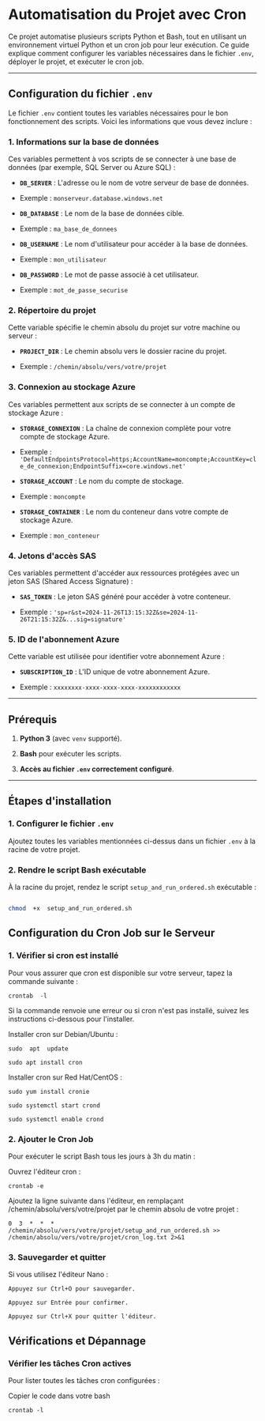 
# Automatisation du Projet avec Cron

  

Ce projet automatise plusieurs scripts Python et Bash, tout en utilisant un environnement virtuel Python et un cron job pour leur exécution. Ce guide explique comment configurer les variables nécessaires dans le fichier `.env`, déployer le projet, et exécuter le cron job.

  

---

  

## Configuration du fichier `.env`

  

Le fichier `.env` contient toutes les variables nécessaires pour le bon fonctionnement des scripts. Voici les informations que vous devez inclure :

  

### 1. Informations sur la base de données

Ces variables permettent à vos scripts de se connecter à une base de données (par exemple, SQL Server ou Azure SQL) :

-  **`DB_SERVER`** : L'adresse ou le nom de votre serveur de base de données.

- Exemple : `monserveur.database.windows.net`

-  **`DB_DATABASE`** : Le nom de la base de données cible.

- Exemple : `ma_base_de_donnees`

-  **`DB_USERNAME`** : Le nom d'utilisateur pour accéder à la base de données.

- Exemple : `mon_utilisateur`

-  **`DB_PASSWORD`** : Le mot de passe associé à cet utilisateur.

- Exemple : `mot_de_passe_securise`



### 2. Répertoire du projet

Cette variable spécifie le chemin absolu du projet sur votre machine ou serveur :

-  **`PROJECT_DIR`** : Le chemin absolu vers le dossier racine du projet.

- Exemple : `/chemin/absolu/vers/votre/projet`


### 3. Connexion au stockage Azure

Ces variables permettent aux scripts de se connecter à un compte de stockage Azure :

-  **`STORAGE_CONNEXION`** : La chaîne de connexion complète pour votre compte de stockage Azure.

- Exemple : `'DefaultEndpointsProtocol=https;AccountName=moncompte;AccountKey=cle_de_connexion;EndpointSuffix=core.windows.net'`

-  **`STORAGE_ACCOUNT`** : Le nom du compte de stockage.

- Exemple : `moncompte`

-  **`STORAGE_CONTAINER`** : Le nom du conteneur dans votre compte de stockage Azure.

- Exemple : `mon_conteneur`

 

### 4. Jetons d'accès SAS

Ces variables permettent d'accéder aux ressources protégées avec un jeton SAS (Shared Access Signature) :

-  **`SAS_TOKEN`** : Le jeton SAS généré pour accéder à votre conteneur.

- Exemple : `'sp=r&st=2024-11-26T13:15:32Z&se=2024-11-26T21:15:32Z&...sig=signature'`


### 5. ID de l'abonnement Azure

Cette variable est utilisée pour identifier votre abonnement Azure :

-  **`SUBSCRIPTION_ID`** : L'ID unique de votre abonnement Azure.

- Exemple : `xxxxxxxx-xxxx-xxxx-xxxx-xxxxxxxxxxxx`

  

---

  

## Prérequis

  

1.  **Python 3** (avec `venv` supporté).

2.  **Bash** pour exécuter les scripts.

3.  **Accès au fichier `.env` correctement configuré**.

  

---

  

## Étapes d'installation

  

### 1. Configurer le fichier `.env`

Ajoutez toutes les variables mentionnées ci-dessus dans un fichier `.env` à la racine de votre projet.

  

### 2. Rendre le script Bash exécutable

À la racine du projet, rendez le script `setup_and_run_ordered.sh` exécutable :

```bash

chmod  +x  setup_and_run_ordered.sh

```

## Configuration du Cron Job sur le Serveur

  

### 1. Vérifier si cron est installé

Pour  vous  assurer  que  cron  est  disponible  sur  votre  serveur,  tapez  la  commande  suivante  :

  

```crontab  -l```

Si la commande renvoie une erreur ou si cron n'est pas installé, suivez les instructions ci-dessous pour l'installer.

  

Installer cron sur Debian/Ubuntu :

```
sudo  apt  update

sudo apt install cron
```

Installer cron sur Red Hat/CentOS :

```
sudo yum install cronie

sudo systemctl start crond

sudo systemctl enable crond
```

### 2. Ajouter le Cron Job

Pour exécuter le script Bash tous les jours à 3h du matin :

  

Ouvrez l'éditeur cron :

  
```
crontab -e
```
Ajoutez la ligne suivante dans l'éditeur, en remplaçant /chemin/absolu/vers/votre/projet par le chemin absolu de votre projet :

  
```
0  3  *  *  * /chemin/absolu/vers/votre/projet/setup_and_run_ordered.sh >> /chemin/absolu/vers/votre/projet/cron_log.txt 2>&1
```



###  3. Sauvegarder et quitter

Si vous utilisez l'éditeur Nano :
```
Appuyez sur Ctrl+O pour sauvegarder.

Appuyez sur Entrée pour confirmer.

Appuyez sur Ctrl+X pour quitter l'éditeur.
```

## **Vérifications et Dépannage**

### **Vérifier les tâches Cron actives**

Pour lister toutes les tâches cron configurées :

Copier le code dans votre bash
```
crontab -l
```